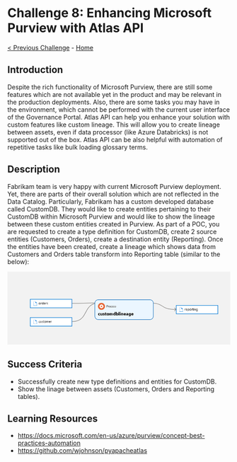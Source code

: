# Challenge 8: Enhancing Microsoft Purview with Atlas API

[< Previous Challenge](./Challenge7.md) - [Home](../README.md)

## Introduction
Despite the rich functionality of Microsoft Purview, there are still some features which are not available yet in the product and may be relevant in the production deployments. Also, there are some tasks you may have in the environment, which cannot be performed with the current user interface of the Governance Portal. Atlas API can help you enhance your solution with custom features like custom lineage. This will allow you to create lineage between assets, even if data processor (like Azure Databricks) is not supported out of the box. Atlas API can be also helpful with automation of repetitive tasks like bulk loading glossary terms. 

## Description
Fabrikam team is very happy with current Microsoft Purview deployment. Yet, there are parts of their overall solution which are not reflected in the Data Catalog. Particularly, Fabrikam has a custom developed database called CustomDB. They would like to create entities pertaining to their CustomDB within Microsoft Purview and would like to show the lineage between these custom entities created in Purview. As part of a POC, you are requested to create a type definition for CustomDB, create 2 source entities (Customers, Orders), create a destination entity (Reporting). Once the entities have been created, create a lineage which shows data from Customers and Orders table transform into Reporting table (similar to the below):

![screenshot](./screenshotChallenge8.png)

## Success Criteria
- Successfully create new type definitions and entities for CustomDB.
- Show the linage between assets (Customers, Orders and Reporting tables). 

## Learning Resources
- https://docs.microsoft.com/en-us/azure/purview/concept-best-practices-automation
- https://github.com/wjohnson/pyapacheatlas
